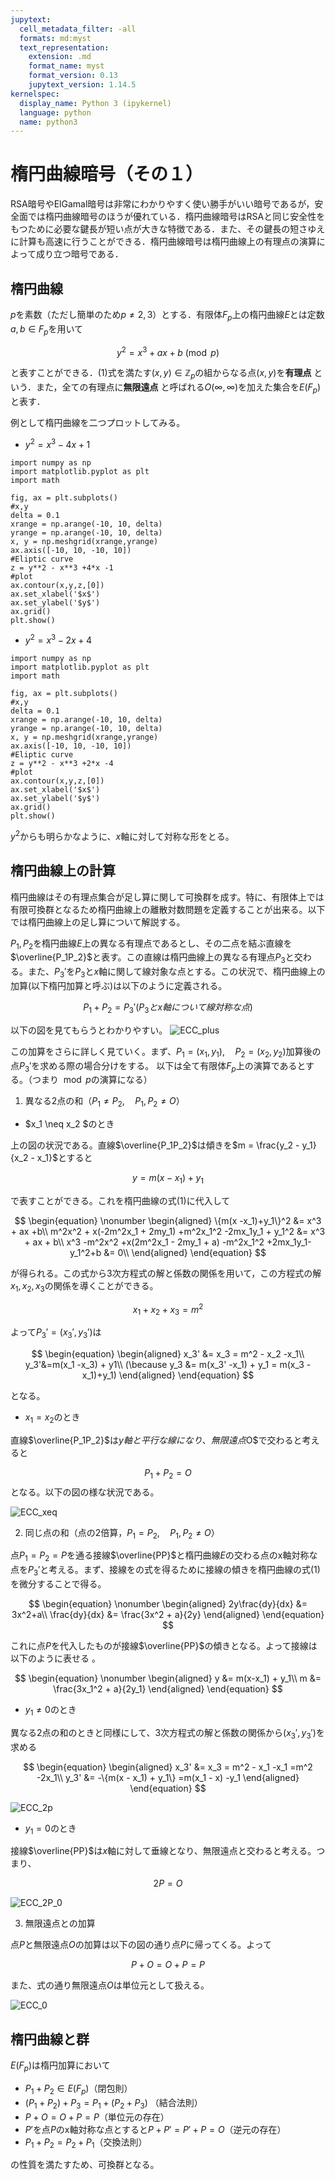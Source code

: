 ```yaml
---
jupytext:
  cell_metadata_filter: -all
  formats: md:myst
  text_representation:
    extension: .md
    format_name: myst
    format_version: 0.13
    jupytext_version: 1.14.5
kernelspec:
  display_name: Python 3 (ipykernel)
  language: python
  name: python3
---
```


# 楕円曲線暗号（その１）
RSA暗号やElGamal暗号は非常にわかりやすく使い勝手がいい暗号であるが，安全面では楕円曲線暗号のほうが優れている．楕円曲線暗号はRSAと同じ安全性をもつために必要な鍵長が短い点が大きな特徴である．また、その鍵長の短さゆえに計算も高速に行うことができる．楕円曲線暗号は楕円曲線上の有理点の演算によって成り立つ暗号である．  

## 楕円曲線
$p$を素数（ただし簡単のため$p\neq2,3$）とする．有限体$F_p$上の楕円曲線$E$とは定数$a,b\in F_p$を用いて

$$
\begin{equation}
y^2 = x^3 + ax + b \pmod{p}
\end{equation} 
$$

と表すことができる．(1)式を満たす$(x,y)\in \mathbb{Z}_p$の組からなる点$(x,y)$を**有理点** という．また，全ての有理点に**無限遠点** と呼ばれる$O(\infty,\infty)$を加えた集合を$E(F_p)$と表す．  

例として楕円曲線を二つプロットしてみる。
- $y^2 = x^3 -4x + 1$

```{code-cell}
import numpy as np
import matplotlib.pyplot as plt
import math

fig, ax = plt.subplots()
#x,y
delta = 0.1
xrange = np.arange(-10, 10, delta)
yrange = np.arange(-10, 10, delta)
x, y = np.meshgrid(xrange,yrange)
ax.axis([-10, 10, -10, 10])
#Eliptic curve
z = y**2 - x**3 +4*x -1
#plot
ax.contour(x,y,z,[0])
ax.set_xlabel('$x$')
ax.set_ylabel('$y$')
ax.grid()
plt.show()
```

- $y^2 = x^3 -2x + 4$

```{code-cell}
import numpy as np
import matplotlib.pyplot as plt
import math

fig, ax = plt.subplots()
#x,y
delta = 0.1
xrange = np.arange(-10, 10, delta)
yrange = np.arange(-10, 10, delta)
x, y = np.meshgrid(xrange,yrange)
ax.axis([-10, 10, -10, 10])
#Eliptic curve
z = y**2 - x**3 +2*x -4
#plot
ax.contour(x,y,z,[0])
ax.set_xlabel('$x$')
ax.set_ylabel('$y$')
ax.grid()
plt.show()
```

$y^2$からも明らかなように、$x$軸に対して対称な形をとる。

## 楕円曲線上の計算
楕円曲線はその有理点集合が足し算に関して可換群を成す。特に、有限体上では有限可換群となるため楕円曲線上の離散対数問題を定義することが出来る。以下では楕円曲線上の足し算について解説する。  

$P_1,P_2$を楕円曲線$E$上の異なる有理点であるとし、その二点を結ぶ直線を$\overline{P_1P_2}$と表す。この直線は楕円曲線上の異なる有理点$P_3$と交わる。また、$P_3'$を$P_3$と$x$軸に関して線対象な点とする。この状況で、楕円曲線上の加算(以下楕円加算と呼ぶ)は以下のように定義される。

$$
P_1 + P_2 = P_3'(P_3とx軸について線対称な点)
$$

以下の図を見てもらうとわかりやすい。
![ECC_plus](./_build/html/_images/ECC_plus.png)

この加算をさらに詳しく見ていく。まず、$P_1 = (x_1,y_1),\quad P_2 = (x_2,y_2)$加算後の点$P_3'$を求める際の場合分けをする。  以下は全て有限体$F_p$上の演算であるとする。（つまり$\mod{p}$の演算になる）


1. 異なる2点の和（$P_1 \neq P_2$,$\quad P_1,P_2 \neq O$）  

- $x_1 \neq x_2 $のとき

上の図の状況である。直線$\overline{P_1P_2}$は傾きを$m = \frac{y_2 - y_1}{x_2 - x_1}$とすると

$$
y= m(x - x_1) + y_1
$$

で表すことができる。これを楕円曲線の式(1)に代入して

$$
\begin{equation}
\nonumber
\begin{aligned}
\{m(x -x_1)+y_1\}^2 &= x^3 + ax +b\\
m^2x^2 + x(-2m^2x_1 + 2my_1) +m^2x_1^2 -2mx_1y_1 + y_1^2 &= x^3 + ax + b\\
x^3 -m^2x^2 +x(2m^2x_1 - 2my_1 + a) -m^2x_1^2 +2mx_1y_1-y_1^2+b &= 0\\
\end{aligned}
\end{equation}
$$

が得られる。この式から3次方程式の解と係数の関係を用いて，この方程式の解$x_1,x_2,x_3$の関係を導くことができる。

$$
x_1 + x_2 + x_3 = m^2
$$

よって$P_3' = (x_3',y_3')$は

$$
\begin{equation}
\begin{aligned}
x_3' &= x_3 = m^2 - x_2 -x_1\\
y_3'&=m(x_1 -x_3) + y1\\
(\because y_3 &= m(x_3' -x_1) + y_1 = m(x_3 -x_1)+y_1)
\end{aligned}
\end{equation}
$$

となる。

- $x_1 = x_2$のとき

直線$\overline{P_1P_2}$は$y軸と平行な線になり、無限遠点$O$で交わると考えると

$$
P_1 + P_2 = O
$$
となる。以下の図の様な状況である。

![ECC_xeq](./_build/html/_images/ECC_xeq.png)

2. 同じ点の和（点の2倍算，$P_1 = P_2$,$\quad P_1,P_2 \neq O$）  

点$P_1 = P_2 = P$を通る接線$\overline{PP}$と楕円曲線$E$の交わる点のx軸対称な点を$P_3'$と考える。まず、接線をの式を得るために接線の傾きを楕円曲線の式(1)を微分することで得る。

$$
\begin{equation}
\nonumber
\begin{aligned}
2y\frac{dy}{dx} &= 3x^2+a\\
\frac{dy}{dx} &= \frac{3x^2 + a}{2y}
\end{aligned}
\end{equation}
$$

これに点$P$を代入したものが接線$\overline{PP}$の傾きとなる。よって接線は以下のように表せる
。

$$
\begin{equation}
\nonumber
\begin{aligned}
y &= m(x-x_1) + y_1\\
m &= \frac{3x_1^2 + a}{2y_1} 
\end{aligned}
\end{equation}
$$


- $y_1 \neq 0$のとき

異なる2点の和のときと同様にして、3次方程式の解と係数の関係から$(x_3',y_3')$を求める


$$
\begin{equation}
\begin{aligned}
x_3'  &= x_3 = m^2 - x_1 -x_1 =m^2 -2x_1\\
y_3' &= -\{m(x - x_1) + y_1\} =m(x_1 - x) -y_1
\end{aligned}
\end{equation}
$$

![ECC_2p](./_build/html/_images/ECC_2P.png)
- $y_1 = 0$のとき  

接線$\overline{PP}$は$x$軸に対して垂線となり、無限遠点と交わると考える。つまり、

$$
2P = O 
$$

![ECC_2P_0](./_build/html/_images/ECC_2p_0.png)

3. 無限遠点との加算

点$P$と無限遠点$O$の加算は以下の図の通り点$P$に帰ってくる。よって

$$
P + O = O + P = P
$$

また、式の通り無限遠点$O$は単位元として扱える。

![ECC_0](./_build/html/_images/ECC_0.png)


## 楕円曲線と群

$E(F_p)$は楕円加算において

- $P_1 + P_2 \in E(F_p)$（閉包則）
- $(P_1 + P_2) + P_3 = P_1 + (P_2 + P_3)$ （結合法則）
- $P + O = O + P = P$（単位元の存在）
- $P'$を点$P$のx軸対称な点とすると$P+P' = P'+P=O$（逆元の存在）
- $P_1 + P_2 = P_2 + P_1$（交換法則）


の性質を満たすため、可換群となる。
